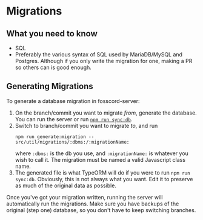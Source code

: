 # Migrations

## What you need to know

-   SQL
-   Preferably the various syntax of SQL used by MariaDB/MySQL and Postgres.
    Although if you only write the migration for one, making a PR so others can is good enough.

## Generating Migrations

To generate a database migration in fosscord-server:

1. On the branch/commit you want to migrate _from_, generate the database.
   You can run the server or run [`npm run sync:db`](../../setup/server/npmScripts.md#syncdb).
2. Switch to branch/commit you want to migrate _to_, and run
    ```
    npm run generate:migration -- src/util/migrations/:dbms:/:migrationName:
    ```
    where `:dbms:` is the db you use, and `:migrationName:` is whatever you wish to call it.
	The migration must be named a valid Javascript class name.
3. The generated file is what TypeORM will do if you were to run `npm run sync:db`.
   Obviously, this is not always what you want. Edit it to preserve as much of the original data as possible.

Once you've got your migration written, running the server will automatically run the migrations.
Make sure you have backups of the original (step one) database, so you don't have to keep switching branches.
